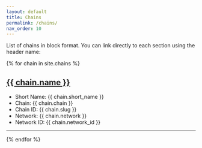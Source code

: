 ```yaml
---
layout: default
title: Chains
permalink: /chains/
nav_order: 10
---
```


List of chains in block format. You can link directly to each section using the header name:

{% for chain in site.chains %}

<h2><a href="/chains/{{ chain.slug }}.json">{{ chain.name }}</a></h2>
<ul>
<li>Short Name: {{ chain.short_name }}</li>
<li>Chain: {{ chain.chain }}</li>
<li>Chain ID: {{ chain.slug }}</li>
<li>Network: {{ chain.network }}</li>
<li>Network ID: {{ chain.network_id }}</li>
</ul>
<hr />
{% endfor %}
